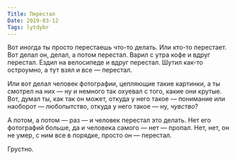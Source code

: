 ```yaml
---
Title: Перестал
Date: 2019-03-12
Tags: lytdybr
---
```


Вот иногда ты просто перестаешь что-то делать. Или кто-то перестает. Вот делал он, делал, а потом перестал. Варил с утра кофе и вдруг перестал. Ездил на велосипеде и вдруг перестал. Шутил как-то остроумно, а тут взял и все — перестал.

Или вот делал человек фотографии, цепляющие такие картинки, а ты смотрел на них — ну и немного так охуевал с того, какие они крутые. Вот, думал ты, как так он может, откуда у него такое — понимание или наоборот — любопытство, откуда у него такое — ну, _чувство_?

А потом, а потом — раз — и человек перестал это делать. Нет его фотографий больше, да и человека самого — нет — пропал. Нет, нет, он не умер, с ним все в порядке, просто он — перестал.

Грустно.